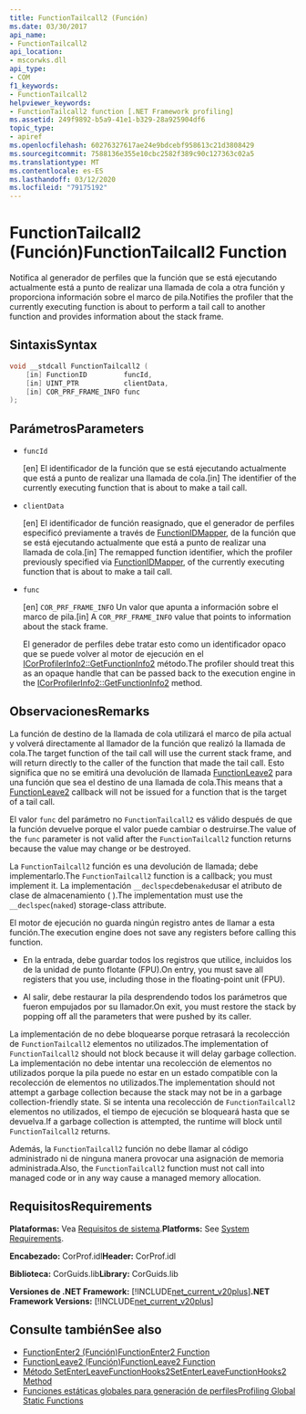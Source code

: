 ```yaml
---
title: FunctionTailcall2 (Función)
ms.date: 03/30/2017
api_name:
- FunctionTailcall2
api_location:
- mscorwks.dll
api_type:
- COM
f1_keywords:
- FunctionTailcall2
helpviewer_keywords:
- FunctionTailcall2 function [.NET Framework profiling]
ms.assetid: 249f9892-b5a9-41e1-b329-28a925904df6
topic_type:
- apiref
ms.openlocfilehash: 60276327617ae24e9bdcebf958613c21d3808429
ms.sourcegitcommit: 7588136e355e10cbc2582f389c90c127363c02a5
ms.translationtype: MT
ms.contentlocale: es-ES
ms.lasthandoff: 03/12/2020
ms.locfileid: "79175192"
---
```

# <a name="functiontailcall2-function"></a><span data-ttu-id="75753-102">FunctionTailcall2 (Función)</span><span class="sxs-lookup"><span data-stu-id="75753-102">FunctionTailcall2 Function</span></span>
<span data-ttu-id="75753-103">Notifica al generador de perfiles que la función que se está ejecutando actualmente está a punto de realizar una llamada de cola a otra función y proporciona información sobre el marco de pila.</span><span class="sxs-lookup"><span data-stu-id="75753-103">Notifies the profiler that the currently executing function is about to perform a tail call to another function and provides information about the stack frame.</span></span>  
  
## <a name="syntax"></a><span data-ttu-id="75753-104">Sintaxis</span><span class="sxs-lookup"><span data-stu-id="75753-104">Syntax</span></span>  
  
```cpp
void __stdcall FunctionTailcall2 (  
    [in] FunctionID         funcId,
    [in] UINT_PTR           clientData,
    [in] COR_PRF_FRAME_INFO func  
);  
```  
  
## <a name="parameters"></a><span data-ttu-id="75753-105">Parámetros</span><span class="sxs-lookup"><span data-stu-id="75753-105">Parameters</span></span>

- `funcId`

  <span data-ttu-id="75753-106">\[en] El identificador de la función que se está ejecutando actualmente que está a punto de realizar una llamada de cola.</span><span class="sxs-lookup"><span data-stu-id="75753-106">\[in] The identifier of the currently executing function that is about to make a tail call.</span></span>

- `clientData`

  <span data-ttu-id="75753-107">\[en] El identificador de función reasignado, que el generador de perfiles especificó previamente a través de [FunctionIDMapper](functionidmapper-function.md), de la función que se está ejecutando actualmente que está a punto de realizar una llamada de cola.</span><span class="sxs-lookup"><span data-stu-id="75753-107">\[in] The remapped function identifier, which the profiler previously specified via [FunctionIDMapper](functionidmapper-function.md), of the currently executing function that is about to make a tail call.</span></span>
  
- `func`

  <span data-ttu-id="75753-108">\[en] `COR_PRF_FRAME_INFO` Un valor que apunta a información sobre el marco de pila.</span><span class="sxs-lookup"><span data-stu-id="75753-108">\[in] A `COR_PRF_FRAME_INFO` value that points to information about the stack frame.</span></span>

  <span data-ttu-id="75753-109">El generador de perfiles debe tratar esto como un identificador opaco que se puede volver al motor de ejecución en el [ICorProfilerInfo2::GetFunctionInfo2](icorprofilerinfo2-getfunctioninfo2-method.md) método.</span><span class="sxs-lookup"><span data-stu-id="75753-109">The profiler should treat this as an opaque handle that can be passed back to the execution engine in the [ICorProfilerInfo2::GetFunctionInfo2](icorprofilerinfo2-getfunctioninfo2-method.md) method.</span></span>

## <a name="remarks"></a><span data-ttu-id="75753-110">Observaciones</span><span class="sxs-lookup"><span data-stu-id="75753-110">Remarks</span></span>  
 <span data-ttu-id="75753-111">La función de destino de la llamada de cola utilizará el marco de pila actual y volverá directamente al llamador de la función que realizó la llamada de cola.</span><span class="sxs-lookup"><span data-stu-id="75753-111">The target function of the tail call will use the current stack frame, and will return directly to the caller of the function that made the tail call.</span></span> <span data-ttu-id="75753-112">Esto significa que no se emitirá una devolución de llamada [FunctionLeave2](functionleave2-function.md) para una función que sea el destino de una llamada de cola.</span><span class="sxs-lookup"><span data-stu-id="75753-112">This means that a [FunctionLeave2](functionleave2-function.md) callback will not be issued for a function that is the target of a tail call.</span></span>  
  
 <span data-ttu-id="75753-113">El valor `func` del parámetro no `FunctionTailcall2` es válido después de que la función devuelve porque el valor puede cambiar o destruirse.</span><span class="sxs-lookup"><span data-stu-id="75753-113">The value of the `func` parameter is not valid after the `FunctionTailcall2` function returns because the value may change or be destroyed.</span></span>  
  
 <span data-ttu-id="75753-114">La `FunctionTailcall2` función es una devolución de llamada; debe implementarlo.</span><span class="sxs-lookup"><span data-stu-id="75753-114">The `FunctionTailcall2` function is a callback; you must implement it.</span></span> <span data-ttu-id="75753-115">La implementación `__declspec`debe`naked`usar el atributo de clase de almacenamiento ( ).</span><span class="sxs-lookup"><span data-stu-id="75753-115">The implementation must use the `__declspec`(`naked`) storage-class attribute.</span></span>  
  
 <span data-ttu-id="75753-116">El motor de ejecución no guarda ningún registro antes de llamar a esta función.</span><span class="sxs-lookup"><span data-stu-id="75753-116">The execution engine does not save any registers before calling this function.</span></span>  
  
- <span data-ttu-id="75753-117">En la entrada, debe guardar todos los registros que utilice, incluidos los de la unidad de punto flotante (FPU).</span><span class="sxs-lookup"><span data-stu-id="75753-117">On entry, you must save all registers that you use, including those in the floating-point unit (FPU).</span></span>  
  
- <span data-ttu-id="75753-118">Al salir, debe restaurar la pila desprendendo todos los parámetros que fueron empujados por su llamador.</span><span class="sxs-lookup"><span data-stu-id="75753-118">On exit, you must restore the stack by popping off all the parameters that were pushed by its caller.</span></span>  
  
 <span data-ttu-id="75753-119">La implementación de no debe bloquearse porque retrasará la recolección de `FunctionTailcall2` elementos no utilizados.</span><span class="sxs-lookup"><span data-stu-id="75753-119">The implementation of `FunctionTailcall2` should not block because it will delay garbage collection.</span></span> <span data-ttu-id="75753-120">La implementación no debe intentar una recolección de elementos no utilizados porque la pila puede no estar en un estado compatible con la recolección de elementos no utilizados.</span><span class="sxs-lookup"><span data-stu-id="75753-120">The implementation should not attempt a garbage collection because the stack may not be in a garbage collection-friendly state.</span></span> <span data-ttu-id="75753-121">Si se intenta una recolección de `FunctionTailcall2` elementos no utilizados, el tiempo de ejecución se bloqueará hasta que se devuelva.</span><span class="sxs-lookup"><span data-stu-id="75753-121">If a garbage collection is attempted, the runtime will block until `FunctionTailcall2` returns.</span></span>  
  
 <span data-ttu-id="75753-122">Además, la `FunctionTailcall2` función no debe llamar al código administrado ni de ninguna manera provocar una asignación de memoria administrada.</span><span class="sxs-lookup"><span data-stu-id="75753-122">Also, the `FunctionTailcall2` function must not call into managed code or in any way cause a managed memory allocation.</span></span>  
  
## <a name="requirements"></a><span data-ttu-id="75753-123">Requisitos</span><span class="sxs-lookup"><span data-stu-id="75753-123">Requirements</span></span>  
 <span data-ttu-id="75753-124">**Plataformas:** Vea [Requisitos de sistema](../../../../docs/framework/get-started/system-requirements.md).</span><span class="sxs-lookup"><span data-stu-id="75753-124">**Platforms:** See [System Requirements](../../../../docs/framework/get-started/system-requirements.md).</span></span>  
  
 <span data-ttu-id="75753-125">**Encabezado:** CorProf.idl</span><span class="sxs-lookup"><span data-stu-id="75753-125">**Header:** CorProf.idl</span></span>  
  
 <span data-ttu-id="75753-126">**Biblioteca:** CorGuids.lib</span><span class="sxs-lookup"><span data-stu-id="75753-126">**Library:** CorGuids.lib</span></span>  
  
 <span data-ttu-id="75753-127">**Versiones de .NET Framework:** [!INCLUDE[net_current_v20plus](../../../../includes/net-current-v20plus-md.md)]</span><span class="sxs-lookup"><span data-stu-id="75753-127">**.NET Framework Versions:** [!INCLUDE[net_current_v20plus](../../../../includes/net-current-v20plus-md.md)]</span></span>  
  
## <a name="see-also"></a><span data-ttu-id="75753-128">Consulte también</span><span class="sxs-lookup"><span data-stu-id="75753-128">See also</span></span>

- [<span data-ttu-id="75753-129">FunctionEnter2 (Función)</span><span class="sxs-lookup"><span data-stu-id="75753-129">FunctionEnter2 Function</span></span>](functionenter2-function.md)
- [<span data-ttu-id="75753-130">FunctionLeave2 (Función)</span><span class="sxs-lookup"><span data-stu-id="75753-130">FunctionLeave2 Function</span></span>](functionleave2-function.md)
- [<span data-ttu-id="75753-131">Método SetEnterLeaveFunctionHooks2</span><span class="sxs-lookup"><span data-stu-id="75753-131">SetEnterLeaveFunctionHooks2 Method</span></span>](icorprofilerinfo2-setenterleavefunctionhooks2-method.md)
- [<span data-ttu-id="75753-132">Funciones estáticas globales para generación de perfiles</span><span class="sxs-lookup"><span data-stu-id="75753-132">Profiling Global Static Functions</span></span>](profiling-global-static-functions.md)
